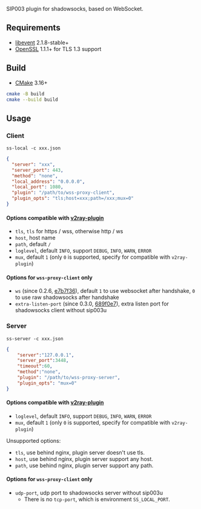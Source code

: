 SIP003 plugin for shadowsocks, based on WebSocket.

## Requirements

- [libevent](https://github.com/libevent/libevent) 2.1.8-stable+
- [OpenSSL](https://github.com/openssl/openssl) 1.1.1+ for TLS 1.3 support

## Build

- [CMake](https://cmake.org/) 3.16+

```bash
cmake -B build
cmake --build build
```

## Usage

### Client

`ss-local -c xxx.json`

```json
{
  "server": "xxx",
  "server_port": 443,
  "method": "none",
  "local_address": "0.0.0.0",
  "local_port": 1080,
  "plugin": "/path/to/wss-proxy-client",
  "plugin_opts": "tls;host=xxx;path=/xxx;mux=0"
}
```

#### Options compatible with [v2ray-plugin](https://github.com/shadowsocks/v2ray-plugin/)
- `tls`, `tls` for https / wss, otherwise http / ws
- `host`, host name
- `path`, default `/`
- `loglevel`, default `INFO`, support `DEBUG`, `INFO`, `WARN`, `ERROR`
- `mux`, default `1` (only `0` is supported, specify for compatible with `v2ray-plugin`)

#### Options for `wss-proxy-client` only
- `ws` (since 0.2.6, [e7b7f36](https://github.com/brevent/wss-proxy/commit/e7b7f36)), default `1` to use websocket after handshake, `0` to use raw shadowsocks after handshake
- `extra-listen-port` (since 0.3.0, [689f0e7](https://github.com/brevent/wss-proxy/commit/689f0e7)), extra listen port for shadowsocks client without sip003u

### Server

`ss-server -c xxx.json`

```json
{
    "server":"127.0.0.1",
    "server_port":3448,
    "timeout":60,
    "method":"none",
    "plugin": "/path/to/wss-proxy-server",
    "plugin_opts": "mux=0"
}
```

#### Options compatible with [v2ray-plugin](https://github.com/shadowsocks/v2ray-plugin/)
- `loglevel`, default `INFO`, support `DEBUG`, `INFO`, `WARN`, `ERROR`
- `mux`, default `1` (only `0` is supported, specify for compatible with `v2ray-plugin`)

Unsupported options:
- `tls`, use behind nginx, plugin server doesn't use tls.
- `host`, use behind nginx, plugin server support any host.
- `path`, use behind nginx, plugin server support any path.

#### Options for `wss-proxy-client` only
- `udp-port`, udp port to shadowsocks server without sip003u
  - There is no `tcp-port`, which is environment `SS_LOCAL_PORT`.
